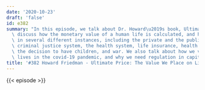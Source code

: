 ```yaml
---
date: '2020-10-23'
draft: 'false'
id: e382
summary: "In this episode, we talk about Dr. Howard\u2019s book, Ultimate Price. We\
  \ discuss how the monetary value of a human life is calculated, and how it applies\
  \ in several different instances, including the private and the public sector, the\
  \ criminal justice system, the health system, life insurance, health insurance,\
  \ the decision to have children, and war. We also talk about how we value humans\
  \ lives in the covid-19 pandemic, and why we need regulation in capitalist societies."
title: '#382 Howard Friedman - Ultimate Price: The Value We Place on Life'
---
```

{{< episode >}}
